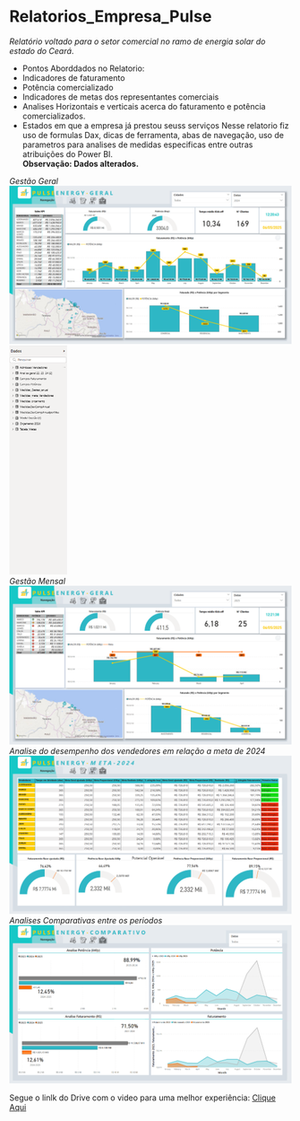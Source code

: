 # Relatorios_Empresa_Pulse
*Relatório voltado para o setor comercial no ramo de energia solar do estado do Ceará*. <br>
- Pontos Aborddados no Relatorio: <br>
- Indicadores de faturamento <br>
- Potência comercializado <br>
- Indicadores de metas dos representantes comerciais <br>
- Analises Horizontais e verticais acerca do faturamento e potência comercializados. <br>
- Estados em que a empresa já prestou seuss serviços
Nesse relatorio fiz uso de formulas Dax, dicas de ferramenta, abas de navegação, uso de parametros para analises de medidas especificas entre outras atribuições do Power BI. <br>
**Observação: Dados alterados.** <br>

*Gestão Geral* <br>
<img src="https://github.com/matheus-oliveir4/Relatorio_Setor_comercial_EnergiaSolar/blob/main/01_Gestao_anual.png" width= 750px>
<img src="https://github.com/matheus-oliveir4/Relatorio_Setor_comercial_EnergiaSolar/blob/main/Medidas01.png" width= 102.7px>
 <br>*Gestão Mensal* <br>
<img src="https://github.com/matheus-oliveir4/Relatorio_Setor_comercial_EnergiaSolar/blob/main/02_gestao_mensal.png" width= 750px> <br>
*Analise do desempenho dos vendedores em relação a meta de 2024* <br>
<img src="https://github.com/matheus-oliveir4/Relatorio_Setor_comercial_EnergiaSolar/blob/main/04_desempenho_vendedores_2024.png" width= 750pxx> <br>
*Analises Comparativas entre os periodos* <br>
 <img src="https://github.com/matheus-oliveir4/Relatorio_Setor_comercial_EnergiaSolar/blob/main/03_comparativo_23_24_25.png" width= 750px> <br>

Segue o linlk do Drive com o video para uma melhor experiência:
[Clique Aqui](https://drive.google.com/drive/folders/1ocbAAoBPPHFXYbv6WStm87lzdKeBrus3?usp=sharing)
